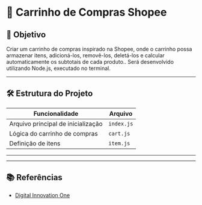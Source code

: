 # 🛒 Carrinho de Compras Shopee 


## 🚀 Objetivo
Criar um carrinho de compras inspirado na Shopee, onde o carrinho possa armazenar itens, adicioná-los, removê-los, deletá-los e calcular automaticamente os subtotais de cada produto..
Será desenvolvido utilizando Node.js, executado no terminal.

---
## 🛠️ Estrutura do Projeto

| Funcionalidade                     | Arquivo     |
|------------------------------------|-------------|
| Arquivo principal de inicialização | `index.js`  |
| Lógica do carrinho de compras      | `cart.js`   |
| Definição de itens                 | `item.js`   |

---

---

## 📚 Referências

- [Digital Innovation One](https://www.dio.me/)
